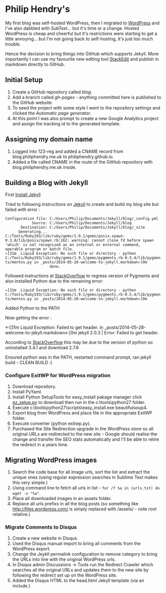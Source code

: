# Philip Hendry's 

My first blog was self-hosted WordPress, then I migrated to [WordPress](http://philiphendry.wordpress.com/) and I've also dabbled with SubText... but it's time or a change. Hosted WordPress is cheap and cheerful but it's restrictions were starting to get a little annoying... but I'm not going back to self-hosting, it's just too much trouble.

Hence the decision to bring things into GitHub which supports Jekyll. More importantly I can use my favourite new editing tool [StackEdit](http://stackedit.io) and publish in markdown directly to GitHub.

## Initial Setup

1. Create a GitHub repository called *blog*.
2. Add a branch called *gh-pages* - anything committed here is published to the GitHub website.
3. To seed the project with some style I went to the repository settings and clicked the *Automatic page generator*.
4. At this point I was also prompt to create a new Google Analytics project and assign the tracking id to the generated template.

## Assigning my domain name

1. Logged into 123-reg and added a CNAME record from blog.philiphendry.me.uk to philiphendry.github.io.
2. Added a file called CNAME in the route of the GitHub repository with blog.philiphendry.me.uk inside.

## Building a Blog with Jekyll

First [Install Jekyll](http://jekyllrb.com/docs/installation/)

Tried to following instructions on [Jekyll](http://jekyllrb.com/docs/quickstart/) to create and build my blog site but failed with error :

  	Configuration file: C:/Users/Philip/Documents/Jekyll/blog/_config.yml
  	            Source: C:/Users/Philip/Documents/Jekyll/blog
  	       Destination: C:/Users/Philip/Documents/Jekyll/blog/_site
  	      Generating...
  	C:/Tools/Ruby193/lib/ruby/gems/1.9.1/gems/posix-spawn-0.3.8/lib/posix/spawn.rb:162: warning: cannot close fd before spawn
  	'which' is not recognized as an internal or external command,
  	operable program or batch file.
  	←[31m  Liquid Exception: No such file or directory - python C:/Tools/Ruby193/lib/ruby/gems/1.9.1/gems/pygments.rb-0.5.4/lib/pygmen
  	ts/mentos.py in _posts/2014-05-28-welcome-to-jekyll.markdown←[0m
  	                    done.

Followed instructions at [StackOverflow](http://stackoverflow.com/questions/17364028/jekyll-on-windows-pygments-not-working) to regress version of Pygments and also installed Python due to the remaining error:

  	←[31m  Liquid Exception: No such file or directory - python C:/Tools/Ruby193/lib/ruby/gems/1.9.1/gems/pygments.rb-0.5.4/lib/pygmen
  	ts/mentos.py in _posts/2014-05-28-welcome-to-jekyll.markdown←[0m

Added Python to the PATH

Now getting the error :

  ←[31m  Liquid Exception: Failed to get header. in _posts/2014-05-28-welcome-to-jekyll.markdown←[0m
  jekyll 2.0.3 | Error:  Failed to get header.

According to [StackOverflow](http://stackoverflow.com/questions/17816499/jekyll-on-windows-liquid-exception-failed-to-get-header) this may be due to the version of python so uninstalled 3.4.1 and download 2.7.6

Ensured python was in the PATH, restarted command prompt, ran jekyll build - CLEAN BUILD :)

### Configure ExitWP for WordPress migration

1. Download repository.
2. Install PyYaml.
3. Install Python SetupTools for easy\_install pakage manager click [ez_setup.py](https://bootstrap.pypa.io/ez_setup.py) to download then run in the c:\tools\python27 folder.
4. Execute c:\tools\python27\scripts\easy_install.exe beautifulsoup4.
5. Export blog from WordPress and place file in the appropriate ExitWP folder.
6. Execute converter (python exitwp.py).
7. Purchased the Site Redirection upgrade in the WordPress store so all original URLs are redirected to the new site - Google should realise the change and transfer the SEO stats automatically and I'll be able to retire the redirect in a years time.

## Migrating WordPress images

1. Search the code base for all image urls, sort the list and extract the unique ones (using regular expression searches in Sublime Text makes this very simple.)
2. Using command line to fetch all urls in list - `for /f %a in (urls.txt) do wget -x "%a"`.
3. Place all downloaded images in an assets folder.
4. Replace all urls prefixs in all the blog posts (so something like http://files.wordpress.com/ is simply replaced with /assets/ - note root relative.)

### Migrate Comments to Disqus

1. Create a new website in Disqus.
2. Used the Disqus manual import to bring all comments from the WordPress export.
3. Change the Jeykll permalink configuration to remove category to bring the URLs into line with the original WordPress urls.
4. In Disqus admin Discussions -> Tools run the Redirect Crawler which searches all the original URLs and updates them to the new site by following the redirect set up on the WordPress site.
5. Added the Disqus HTML to the head.html Jekyll template (via an include.)
